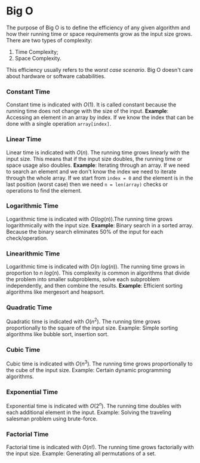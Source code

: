 # Big O
The purpose of Big O is to define the efficiency of any given algorithm and how their running time or space requirements grow as the input size grows. There are two types of complexity:

1. Time Complexity;
2. Space Complexity.

This efficiency usually refers to the *worst case scenario*. Big O doesn't care about hardware or software cababilities.

### Constant Time
Constant time is indicated with $O(1)$. It is called constant because the running time does not change with the size of the input. **Example**: Accessing an element in an array by index. If we know the index that can be done with a single operation `array[index]`.

### Linear Time
Linear time is indicated with $O(n)$. The running time grows linearly with the input size. This means that if the input size doubles, the running time or space usage also doubles.
**Example**: Iterating through an array. If we need to search an element and we don't know the index we need to iterate through the whole array. If we start from `index = 0` and the element is in the last position (worst case) then we need `n = len(array)` checks or operations to find the element.

### Logarithmic Time
Logarithmic time is indicated with $O(log(n))$.The running time grows logarithmically with the input size. **Example**: Binary search in a sorted array. Because the binary search eliminates 50% of the input for each check/operation.

### Linearithmic Time
Logarithmic time is indicated with $O(n \ log(n))$. 
The running time grows in proportion to $n \ log(n)$. This complexity is common in algorithms that divide the problem into smaller subproblems, solve each subproblem independently, and then combine the results. **Example**: Efficient sorting algorithms like mergesort and heapsort.

### Quadratic Time
Quadratic time is indicated with $O(n^2)$.
The running time grows proportionally to the square of the input size. Example: Simple sorting algorithms like bubble sort, insertion sort.

### Cubic Time
Cubic time is indicated with $O(n^3)$.
The running time grows proportionally to the cube of the input size. Example: Certain dynamic programming algorithms.

### Exponential Time
Exponential time is indicated with $O(2^n)$.
The running time doubles with each additional element in the input. Example: Solving the traveling salesman problem using brute-force.

### Factorial Time
Factorial time is indicated with $O(n!)$.
The running time grows factorially with the input size. Example: Generating all permutations of a set.





